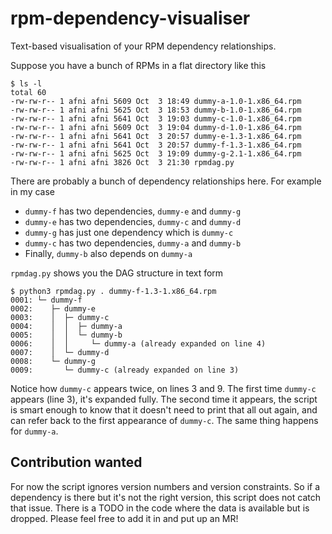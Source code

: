 # rpm-dependency-visualiser

Text-based visualisation of your RPM dependency relationships.

Suppose you have a bunch of RPMs in a flat directory like this

```
$ ls -l
total 60
-rw-rw-r-- 1 afni afni 5609 Oct  3 18:49 dummy-a-1.0-1.x86_64.rpm
-rw-rw-r-- 1 afni afni 5625 Oct  3 18:53 dummy-b-1.0-1.x86_64.rpm
-rw-rw-r-- 1 afni afni 5641 Oct  3 19:03 dummy-c-1.0-1.x86_64.rpm
-rw-rw-r-- 1 afni afni 5609 Oct  3 19:04 dummy-d-1.0-1.x86_64.rpm
-rw-rw-r-- 1 afni afni 5641 Oct  3 20:57 dummy-e-1.3-1.x86_64.rpm
-rw-rw-r-- 1 afni afni 5641 Oct  3 20:57 dummy-f-1.3-1.x86_64.rpm
-rw-rw-r-- 1 afni afni 5625 Oct  3 19:09 dummy-g-2.1-1.x86_64.rpm
-rw-rw-r-- 1 afni afni 3826 Oct  3 21:30 rpmdag.py
```

There are probably a bunch of dependency relationships here. For example in my case
- `dummy-f` has two dependencies, `dummy-e` and `dummy-g`
- `dummy-e` has two dependencies, `dummy-c` and `dummy-d`
- `dummy-g` has just one dependency which is `dummy-c`
- `dummy-c` has two dependencies, `dummy-a` and `dummy-b`
- Finally, `dummy-b` also depends on `dummy-a`

`rpmdag.py` shows you the DAG structure in text form

```
$ python3 rpmdag.py . dummy-f-1.3-1.x86_64.rpm
0001: └─ dummy-f
0002:    ├─ dummy-e
0003:    │  ├─ dummy-c
0004:    │  │  ├─ dummy-a
0005:    │  │  └─ dummy-b
0006:    │  │     └─ dummy-a (already expanded on line 4)
0007:    │  └─ dummy-d
0008:    └─ dummy-g
0009:       └─ dummy-c (already expanded on line 3)
```

Notice how `dummy-c` appears twice, on lines 3 and 9. The first time `dummy-c` appears (line 3), it's expanded fully. The second time it appears, the script is smart enough to know that it doesn't need to print that all out again, and can refer back to the first appearance of `dummy-c`. The same thing happens for `dummy-a`.

## Contribution wanted

For now the script ignores version numbers and version constraints. So if a dependency is there but it's not the right version, this script does not catch that issue. There is a TODO in the code where the data is available but is dropped. Please feel free to add it in and put up an MR!
